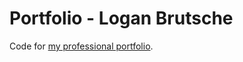 # Portfolio - Logan Brutsche

Code for [my professional portfolio](https://coinop-logan.github.io/).